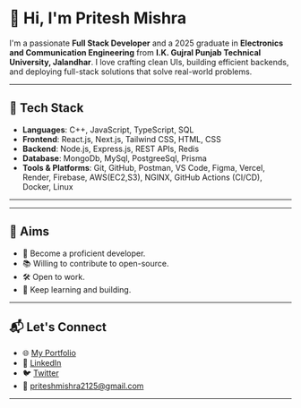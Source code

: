 # 👋 Hi, I'm Pritesh Mishra

I'm a passionate **Full Stack Developer** and a 2025 graduate in **Electronics and Communication Engineering** from **I.K. Gujral Punjab Technical University, Jalandhar**. I love crafting clean UIs, building efficient backends, and deploying full-stack solutions that solve real-world problems.

---

## 🚀 Tech Stack

- **Languages**: C++, JavaScript, TypeScript, SQL
- **Frontend**: React.js, Next.js, Tailwind CSS, HTML, CSS
- **Backend**: Node.js, Express.js, REST APIs, Redis
- **Database**: MongoDb, MySql, PostgreeSql, Prisma
- **Tools & Platforms**: Git, GitHub, Postman, VS Code, Figma, Vercel, Render, Firebase, AWS(EC2,S3), NGINX, GitHub Actions (CI/CD), Docker, Linux

---

---

## 🎯 Aims

- 💼 Become a proficient developer.
- 📚 Willing to contribute to open-source.
- 🛠 Open to work.
- 🧠 Keep learning and building.

---

## 📬 Let's Connect

- 🌐 [My Portfolio](https://my-portfolio-bice-ten-72.vercel.app/)
- 💼 [LinkedIn](https://www.linkedin.com/in/im-priteshmishra/)
- 🐦 [Twitter](https://x.com/pritesh_misra_)
- 📧 priteshmishra2125@gmail.com

---


